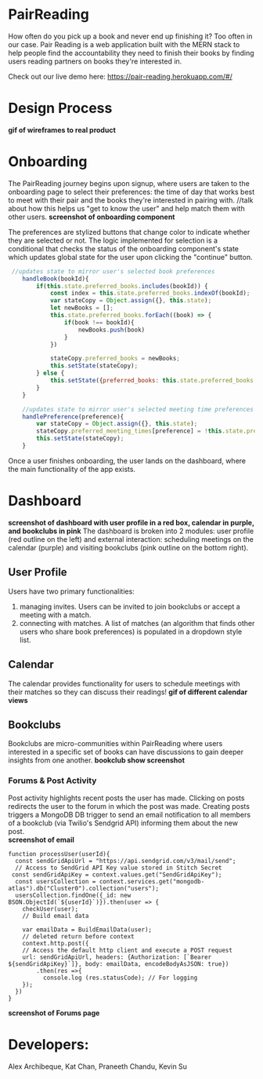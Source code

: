# PairReading
How often do you pick up a book and never end up finishing it? Too often in our case. Pair Reading is a web application built with the MERN stack to help people find the accountability they need to finish their books by finding users reading partners on books they're interested in. 

Check out our live demo here: https://pair-reading.herokuapp.com/#/
# Design Process
**gif of wireframes to real product**

# Onboarding
The PairReading journey begins upon signup, where users are taken to the onboarding page to select their preferences: the time of day that works best to meet with their pair and the books they're interested in pairing with. //talk about how this helps us "get to know the user" and help match them with other users.
**screenshot of onboarding component**

The preferences are stylized buttons that change color to indicate whether they are selected or not. The logic implemented for selection is a conditional that checks the status of the onboarding component's state which updates global state for the user upon clicking the "continue" button.
```js
 //updates state to mirror user's selected book preferences
    handleBook(bookId){
        if(this.state.preferred_books.includes(bookId)) {
            const index = this.state.preferred_books.indexOf(bookId);
            var stateCopy = Object.assign({}, this.state);
            let newBooks = [];
            this.state.preferred_books.forEach((book) => {
                if(book !== bookId){
                    newBooks.push(book)
                }
            })

            stateCopy.preferred_books = newBooks;
            this.setState(stateCopy);
        } else {
            this.setState({preferred_books: this.state.preferred_books.concat(bookId)});
        }
    }

    //updates state to mirror user's selected meeting time preferences
    handlePreference(preference){
        var stateCopy = Object.assign({}, this.state);
        stateCopy.preferred_meeting_times[preference] = !this.state.preferred_meeting_times[preference];
        this.setState(stateCopy);
    }
```
Once a user finishes onboarding, the user lands on the dashboard, where the main functionality of the app exists. 
# Dashboard
**screenshot of dashboard with user profile in a red box, calendar in purple, and bookclubs in pink**
The dashboard is broken into 2 modules: user profile (red outline on the left) and external interaction: scheduling meetings on the calendar (purple) and visiting bookclubs (pink outline on the bottom right). 
## User Profile 
Users have two primary functionalities: 
1. managing invites. Users can be invited to join bookclubs or accept a meeting with a match.
2. connecting with matches. A list of matches (an algorithm that finds other users who share book preferences) is populated in a dropdown style list. 
## Calendar
The calendar provides functionality for users to schedule meetings with their matches so they can discuss their readings!
**gif of different calendar views**
## Bookclubs
Bookclubs are micro-communities within PairReading where users interested in a specific set of books can have discussions to gain deeper insights from one another. **bookclub show screenshot**
### Forums & Post Activity
Post activity highlights recent posts the user has made. Clicking on posts redirects the user to the forum in which the post was made. Creating posts triggers a MongoDB DB trigger to send an email notification to all members of a bookclub (via Twilio's Sendgrid API) informing them about the new post.  
**screenshot of email**
```
function processUser(userId){
  const sendGridApiUrl = "https://api.sendgrid.com/v3/mail/send";
  // Access to SendGrid API Key value stored in Stitch Secret
 const sendGridApiKey = context.values.get("SendGridApiKey");
  const usersCollection = context.services.get("mongodb-atlas").db("Cluster0").collection("users");
  usersCollection.findOne({_id: new BSON.ObjectId(`${userId}`)}).then(user => {
    checkUser(user);
    // Build email data 
    
    var emailData = BuildEmailData(user);
    // deleted return before context
    context.http.post({
    // Access the default http client and execute a POST request
    url: sendGridApiUrl, headers: {Authorization: [`Bearer ${sendGridApiKey}`]}, body: emailData, encodeBodyAsJSON: true})
        .then(res =>{
          console.log (res.statusCode); // For logging
    });
  })
}
```
**screenshot of Forums page**
# Developers: 
Alex Archibeque, Kat Chan, Praneeth Chandu, Kevin Su
